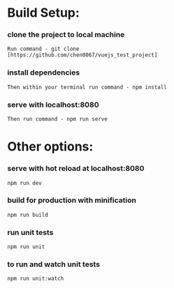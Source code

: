 # __Build Setup:__
### clone the project to local machine
`Run command - git clone [https://github.com/chen0067/vuejs_test_project]`
### install dependencies
`Then within your terminal run command - npm install`
### serve with localhost:8080
`Then run command - npm run serve`

# __Other options:__
### serve with hot reload at localhost:8080
`npm run dev`
### build for production with minification
`npm run build`
### run unit tests
`npm run unit`
### to run and watch unit tests
`npm run unit:watch`
